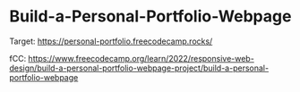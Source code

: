 # Build-a-Personal-Portfolio-Webpage

Target: https://personal-portfolio.freecodecamp.rocks/

fCC: https://www.freecodecamp.org/learn/2022/responsive-web-design/build-a-personal-portfolio-webpage-project/build-a-personal-portfolio-webpage